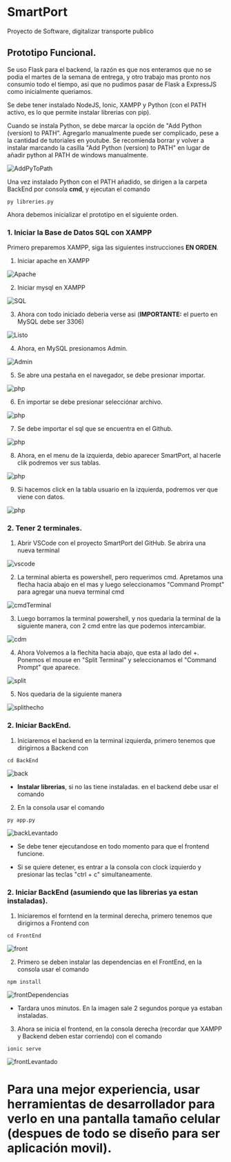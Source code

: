 # SmartPort
Proyecto de Software, digitalizar transporte publico

## Prototipo Funcional.

Se uso Flask para el backend, la razón es que nos enteramos que no se podia el martes de la semana de entrega, y otro trabajo mas pronto nos consumio todo el tiempo, asi que no pudimos pasar de Flask a ExpressJS como inicialmente queriamos.


Se debe tener instalado NodeJS, Ionic, XAMPP y Python (con el PATH activo, es lo que permite instalar librerias con pip).

Cuando se instala Python, se debe marcar la opción de "Add Python (version) to PATH". Agregarlo manualmente puede ser complicado, pese a la cantidad de tutoriales en youtube. Se recomienda borrar y volver a instalar marcando la casilla "Add Python (version) to PATH" en lugar de añadir python al PATH de windows manualmente.

![AddPyToPath](Otros/PythonAddToPath.png)


Una vez instalado Python con el PATH añadido, se dirigen a la carpeta BackEnd por consola **cmd**, y ejecutan el comando 
~~~
py libreries.py
~~~

Ahora debemos inicializar el prototipo en el siguiente orden.

### 1. Iniciar la Base de Datos SQL con XAMPP

Primero preparemos XAMPP, siga las siguientes instrucciones **EN ORDEN**.

1. Iniciar apache en XAMPP

![Apache](Otros/XAMPP_Apache.png)

2. Iniciar mysql en XAMPP

![SQL](Otros/XAMPP_MySQL.png)

3. Ahora con todo iniciado deberia verse asi (**IMPORTANTE:** el puerto en MySQL debe ser $3306$)

![Listo](Otros/XAMPP_Iniciado.png)

4. Ahora, en MySQL presionamos Admin.

![Admin](Otros/XAMPP_MySQL_Admin.png)

5. Se abre una pestaña en el navegador, se debe presionar importar.

![php](Otros/localhost_php.png)

6. En importar se debe presionar selecciónar archivo.

![php](Otros/localhost_php_importar.png)

7. Se debe importar el sql que se encuentra en el Github.

![php](Otros/localhost_php_importar_sql.png)

8. Ahora, en el menu de la izquierda, debio aparecer SmartPort, al hacerle clik podremos ver sus tablas.

![php](Otros/localhost_php_bd.png)

9. Si hacemos click en la tabla usuario en la izquierda, podremos ver que viene con datos.

![php](Otros/localhost_php_bd_usuario_table.png)

### 2. Tener 2 terminales.

1. Abrir VSCode con el proyecto SmartPort del GitHub. Se abrira una nueva terminal

![vscode](Otros/AbrirTerminal.png)

2. La terminal abierta es powershell, pero requerimos cmd. Apretamos una flecha hacia abajo en el mas y luego seleccionamos "Command Prompt" para agregar una nueva terminal cmd

![cmdTerminal](Otros/Terminal_Cmd.png)

3. Luego borramos la terminal powershell, y nos quedaria la terminal de la siguiente manera, con 2 cmd entre las que podemos intercambiar.

![cdm](Otros/Consola_CMD.png)

4. Ahora Volvemos a la flechita hacia abajo, que esta al lado del +. Ponemos el mouse en "Split Terminal" y seleccionamos el "Command Prompt" que aparece.

![split](Otros/terminal_split.png)

5. Nos quedaria de la siguiente manera

![splithecho](Otros/terminal_split_hecho.png)

### 2. Iniciar BackEnd.

1. Iniciaremos el backend en la terminal izquierda, primero tenemos que dirigirnos a Backend con
~~~
cd BackEnd
~~~
![back](Otros/BackEnd.png)

- **Instalar librerias**, si no las tiene instaladas. en el backend debe usar el comando 

2. En la consola usar el comando
~~~
py app.py
~~~
![backLevantado](Otros/BackEnd_Levantado.png)

- Se debe tener ejecutandose en todo momento para que el frontend funcione.

- Si se quiere detener, es entrar a la consola con clock izquierdo y presionar las teclas "ctrl + c" simultaneamente. 

### 2. Iniciar BackEnd (asumiendo que las librerias ya estan instaladas).

1. Iniciaremos el forntend en la terminal derecha, primero tenemos que dirigirnos a Frontend con
~~~
cd FrontEnd
~~~
![front](Otros/FrontEnd.png)

2. Primero se deben instalar las dependencias en el FrontEnd, en la consola usar el comando
~~~
npm install
~~~
![frontDependencias](Otros/FrontEnd_Dependencias.png)

- Tardara unos minutos. En la imagen sale 2 segundos porque ya estaban instaladas.

3. Ahora se inicia el frontend, en la consola derecha (recordar que XAMPP y Backend deben estar corriendo) con el comando
~~~
ionic serve
~~~
![frontLevantado](Otros/FrontEnd_Levantado.png)

# Para una mejor experiencia, usar herramientas de desarrollador para verlo en una pantalla tamaño celular (despues de todo se diseño para ser aplicación movil).


